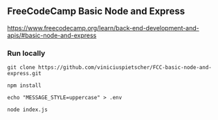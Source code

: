 ## FreeCodeCamp Basic Node and Express
https://www.freecodecamp.org/learn/back-end-development-and-apis/#basic-node-and-express


### Run locally
```
git clone https://github.com/viniciuspietscher/FCC-basic-node-and-express.git
```
```
npm install
```
```
echo "MESSAGE_STYLE=uppercase" > .env
```
```
node index.js
```